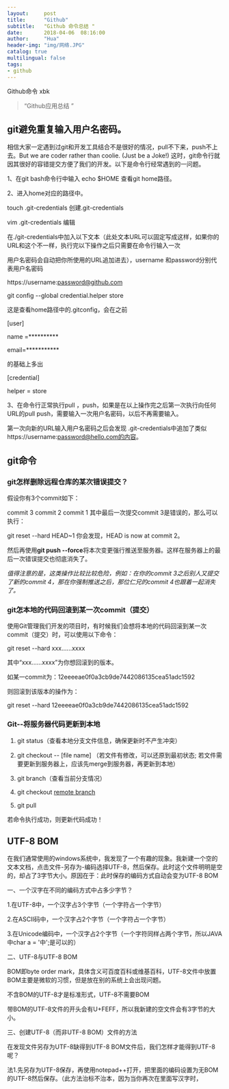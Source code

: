 ```yaml
---
layout:     post
title:      "Github"
subtitle:   "Github 命令总结 "
date:       2018-04-06  08:16:00
author:     "Hua"
header-img: "img/网络.JPG"
catalog: true
multilingual: false
tags:
- github
---
```


Github命令
xbk
>“Github应用总结 ”

##     git避免重复输入用户名密码。
相信大家一定遇到过git和开发工具结合不是很好的情况，pull不下来，push不上去。But we are coder rather than  coolie.  (Just be a Joke!)  这时，git命令行就因其很好的容错提交方便了我们的开发。以下是命令行经常遇到的一问题。



1、在git bash命令行中输入   echo $HOME  查看git home路径。

2、进入home对应的路径中。

touch .git-credentials    创建.git-credentials

vim .git-credentials 编辑

在./git-credentials中加入以下文本（此处文本URL可以固定写成这样，如果你的URL和这个不一样，执行完以下操作之后只需要在命令行输入一次

用户名密码会自动把你所使用的URL追加进去），username 和password分别代表用户名密码

https://username:password@github.com

git config --global credential.helper store

这是查看home路径中的.gitconfig，会在之前

[user]

name =**********

email=***********

的基础上多出

[credential]

helper = store

3、在命令行正常执行pull ，push，如果是在以上操作完之后第一次执行向任何URL的pull push，需要输入一次用户名密码，以后不再需要输入。

第一次向新的URL输入用户名密码之后会发现 .git-credentials中追加了类似 https://username:password@hello.com的内容。

## git命令
### git怎样删除远程仓库的某次错误提交？

假设你有3个commit如下：

commit 3
commit 2
commit 1
其中最后一次提交commit 3是错误的，那么可以执行：

git reset --hard HEAD~1
你会发现，HEAD is now at commit 2。

然后再使用**git push --force**将本次变更强行推送至服务器。这样在服务器上的最后一次错误提交也彻底消失了。

*值得注意的是，这类操作比较比较危险，例如：在你的commit 3之后别人又提交了新的commit 4，那在你强制推送之后，那位仁兄的commit 4也跟着一起消失了。*

### git怎本地的代码回滚到某一次commit（提交）
使用Git管理我们开发的项目时，有时候我们会想将本地的代码回滚到某一次commit（提交）时，可以使用以下命令：

git reset --hard xxx......xxxx

其中“xxx......xxxx”为你想回滚到的版本。

如某一commit为：12eeeeae0f0a3cb9de7442086135cea51adc1592

则回滚到该版本的操作为：

git reset --hard 12eeeeae0f0a3cb9de7442086135cea51adc1592

### Git--将服务器代码更新到本地

1. git status（查看本地分支文件信息，确保更新时不产生冲突）

2. git checkout -- [file name] （若文件有修改，可以还原到最初状态; 若文件需要更新到服务器上，应该先merge到服务器，再更新到本地）

3. git branch（查看当前分支情况）

4. git checkout [remote branch](若分支为本地分支，则需切换到服务器的远程分支)

5. git pull

若命令执行成功，则更新代码成功！

## UTF-8 BOM
在我们通常使用的windows系统中，我发现了一个有趣的现象。我新建一个空的文本文档，点击文件-另存为-编码选择UTF-8，然后保存。此时这个文件明明是空的，却占了3字节大小。原因在于：此时保存的编码方式自动会变为UTF-8 BOM

一、一个汉字在不同的编码方式中占多少字节？

1.在UTF-8中，一个汉字占3个字节（一个字符占一个字节）

2.在ASCII码中，一个汉字占2个字节（一个字符占一个字节）

3.在Unicode编码中，一个汉字占2个字节（一个字符同样占两个字节，所以JAVA中char a = '中';是可以的）

二、UTF-8与UTF-8 BOM

BOM即byte order mark，具体含义可百度百科或维基百科，UTF-8文件中放置BOM主要是微软的习惯，但是放在别的系统上会出现问题。

不含BOM的UTF-8才是标准形式，UTF-8不需要BOM

带BOM的UTF-8文件的开头会有U+FEFF，所以我新建的空文件会有3字节的大小。

三、创建UTF-8（而非UTF-8 BOM）文件的方法

在发现文件另存为UTF-8缺得到UTF-8 BOM文件后，我们怎样才能得到UTF-8呢？

法1.先另存为UTF-8保存，再使用notepad++打开，把里面的编码设置为无BOM的UTF-8然后保存。（此方法治标不治本，因为当你再次在里面写汉字时，